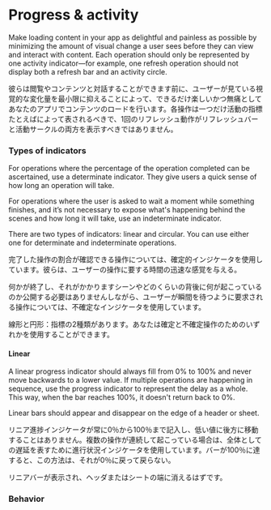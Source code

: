 Progress & activity
===

Make loading content in your app as delightful and painless as possible by minimizing the amount of visual change a user sees before they can view and interact with content. Each operation should only be represented by one activity indicator—for example, one refresh operation should not display both a refresh bar and an activity circle.

彼らは閲覧やコンテンツと対話することができます前に、ユーザーが見ている視覚的な変化量を最小限に抑えることによって、できるだけ楽しいかつ無痛としてあなたのアプリでコンテンツのロードを行います。各操作は一つだけ活動の指標たとえばによって表されるべきで、1回のリフレッシュ動作がリフレッシュバーと活動サークルの両方を表示すべきではありません。

### Types of indicators

For operations where the percentage of the operation completed can be ascertained, use a determinate indicator. They give users a quick sense of how long an operation will take.

For operations where the user is asked to wait a moment while something finishes, and it’s not necessary to expose what's happening behind the scenes and how long it will take, use an indeterminate indicator.

There are two types of indicators: linear and circular. You can use either one for determinate and indeterminate operations.

完了した操作の割合が確認できる操作については、確定的インジケータを使用しています。彼らは、ユーザーの操作に要する時間の迅速な感覚を与える。

何かが終了し、それがかかりますシーンやどのくらいの背後に何が起こっているのか公開する必要はありませんしながら、ユーザーが瞬間を待つように要求される操作については、不確定なインジケータを使用しています。

線形と円形：指標の2種類があります。あなたは確定と不確定操作のためのいずれかを使用することができます。

#### Linear

A linear progress indicator should always fill from 0% to 100% and never move backwards to a lower value. If multiple operations are happening in sequence, use the progress indicator to represent the delay as a whole. This way, when the bar reaches 100%, it doesn't return back to 0%.

Linear bars should appear and disappear on the edge of a header or sheet.

リニア進捗インジケータが常に0％から100％まで記入し、低い値に後方に移動することはありません。複数の操作が連続して起こっている場合は、全体としての遅延を表すために進行状況インジケータを使用しています。バーが100％に達すると、この方法は、それが0％に戻って戻らない。

リニアバーが表示され、ヘッダまたはシートの端に消えるはずです。

### Behavior